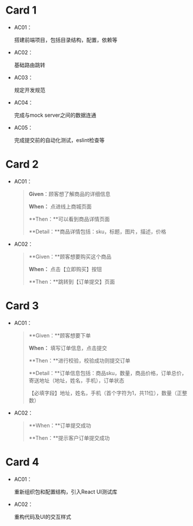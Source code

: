 # Card 1

- AC01：

  搭建前端项目，包括目录结构，配置，依赖等

- AC02：

  基础路由跳转

- AC03：

  规定开发规范

- AC04：

  完成与mock server之间的数据连通

- AC05：

  完成提交前的自动化测试，eslint检查等



# Card 2

* AC01：

  > **Given**：顾客想了解商品的详细信息
  >
  > **When：** 点进线上商城页面
  >
  > **Then：**可以看到商品详情页面
  >
  > **Detail：**商品详情包括：sku，标题，图片，描述，价格

* AC02：

  > **Given：**顾客想要购买这个商品
  >
  > **When：** 点击【立即购买】按钮
  >
  > **Then：**跳转到【订单提交】页面



# Card 3

* AC01：

  > **Given：**顾客想要下单
  >
  > **When：** 填写订单信息，点击提交
  >
  > **Then：**进行校验，校验成功则提交订单
  >
  > **Detail：**订单信息包括：商品sku，数量，商品价格，订单总价，寄送地址（地址，姓名，手机），订单状态
  >
  > ​		【必填字段】地址，姓名，手机（首个字符为1，共11位），数量（正整数）

* AC02：

  > **When：**订单提交成功
  >
  > **Then：**提示客户订单提交成功

# Card 4

* AC01：

  重新组织包和配置结构，引入React UI测试库

* AC02：

  重构代码及UI的交互样式
